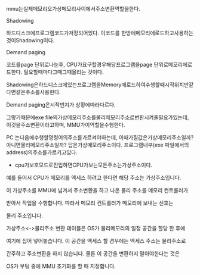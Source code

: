 mmu는실제메모리오가상메모리사이에서주소변환역할을한다.

Shadowing

하드디스크에프로그램코드가저장되어있다. 이코드를 한방에메모리에로드하고사용하는것이Shadowing이다.

Demand paging

코드를page 단위로나눈후, CPU가요구할경우해당프로그램을page 단위로메모리에로드한다. 필요할때마다그때그때올리는 것이다.

Shadowing은하드디스크에있는프로그램을Memory에로드하여수행할때시작위치만같다면같은주소를사용한다.

Demand paging은시작번지가 상황에따라다르다.

그렇기때문에exe file의가상메모리주소를물리메모리주소로변환시켜줄필요가있는데, 이것을주소변환이라고하며, MMU가이역할을수행한다.

PC 는다음에수행할명령어의주소를가르켜야하는데, 이때가질값은가상메모리주소일까? 아니면물리메모리주소일까? 답은가상메모리주소이다. 프로그램내부\(exe 파일에서의address\)의주소를가르키고있다.

* cpu가보호모드로진입하면CPU가보는모든주소는가상주소이다.

예를 들어서 CPU가 메모리를 엑세스 하려고 한다면 해당 주소는 가상주소입니다.

이 가상주소를 MMU에 넘겨서 주소변환을 하고 나온 물리 주소를 메모리 컨트롤러가

받아서 작업을 수행합니다. 따라서 메모리 컨트롤러가 메모리에 보내는 신호는

물리 주소입니다.

가상주소&lt;-&gt;물리주소 변환 테이블은 OS가 물리메모리의 일정 공간을 할당 한 후에

여기에 집어 넣어놓습니다. 이 공간을 엑세스 할 경우에는 엑세스 주소는 물리주소로

간주하고 주소변환을 하지 않습니다. 물론 이 공간을 변환하지 말아야한다는 것은

OS가 부팅 중에 MMU 초기화를 할 때 지정합니다.

